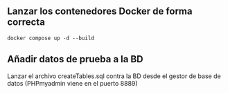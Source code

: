 ## Lanzar los contenedores Docker de forma correcta
`docker compose up -d --build`

## Añadir datos de prueba a la BD
Lanzar el archivo createTables.sql contra la BD desde el gestor de base de datos (PHPmyadmin viene en el puerto 8889)